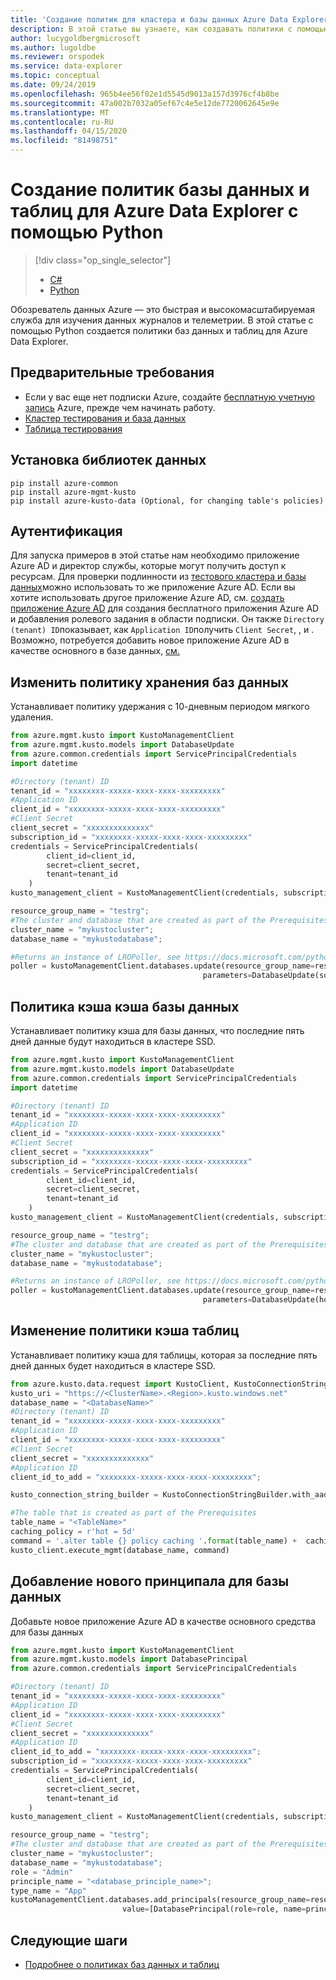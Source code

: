 ```yaml
---
title: 'Создание политик для кластера и базы данных Azure Data Explorer с помощью библиотеки Explorer данных Azure '
description: В этой статье вы узнаете, как создавать политики с помощью Python.
author: lucygoldbergmicrosoft
ms.author: lugoldbe
ms.reviewer: orspodek
ms.service: data-explorer
ms.topic: conceptual
ms.date: 09/24/2019
ms.openlocfilehash: 965b4ee56f02e1d5545d9013a157d3976cf4b8be
ms.sourcegitcommit: 47a002b7032a05ef67c4e5e12de7720062645e9e
ms.translationtype: MT
ms.contentlocale: ru-RU
ms.lasthandoff: 04/15/2020
ms.locfileid: "81498751"
---
```

# <a name="create-database-and-table-policies-for-azure-data-explorer-by-using-python"></a>Создание политик базы данных и таблиц для Azure Data Explorer с помощью Python

> [!div class="op_single_selector"]
> * [C#](database-table-policies-csharp.md)
> * [Python](database-table-policies-python.md)
>

Обозреватель данных Azure — это быстрая и высокомасштабируемая служба для изучения данных журналов и телеметрии. В этой статье с помощью Python создается политики баз данных и таблиц для Azure Data Explorer.

## <a name="prerequisites"></a>Предварительные требования

* Если у вас еще нет подписки Azure, создайте [бесплатную учетную запись](https://azure.microsoft.com/free/) Azure, прежде чем начинать работу.
* [Кластер тестирования и база данных](create-cluster-database-python.md)
* [Таблица тестирования](python-ingest-data.md#create-a-table-on-your-cluster)

## <a name="install-the-data-libraries"></a>Установка библиотек данных

```
pip install azure-common
pip install azure-mgmt-kusto
pip install azure-kusto-data (Optional, for changing table's policies)
```

## <a name="authentication"></a>Аутентификация
Для запуска примеров в этой статье нам необходимо приложение Azure AD и директор службы, которые могут получить доступ к ресурсам. Для проверки подлинности из [тестового кластера и базы данных](create-cluster-database-csharp.md#authentication)можно использовать то же приложение Azure AD. Если вы хотите использовать другое приложение Azure AD, см. [создать приложение Azure AD](https://docs.microsoft.com/azure/active-directory/develop/howto-create-service-principal-portal) для создания бесплатного приложения Azure AD и добавления ролевого задания в области подписки. Он также `Directory (tenant) ID`показывает, как `Application ID`получить `Client Secret`, , и . Возможно, потребуется добавить новое приложение Azure AD в качестве основного в базе данных, [см.](https://docs.microsoft.com/azure/data-explorer/manage-database-permissions)    

## <a name="alter-database-retention-policy"></a>Изменить политику хранения баз данных
Устанавливает политику удержания с 10-дневным периодом мягкого удаления.

```python
from azure.mgmt.kusto import KustoManagementClient
from azure.mgmt.kusto.models import DatabaseUpdate
from azure.common.credentials import ServicePrincipalCredentials
import datetime

#Directory (tenant) ID
tenant_id = "xxxxxxxx-xxxxx-xxxx-xxxx-xxxxxxxxx"
#Application ID
client_id = "xxxxxxxx-xxxxx-xxxx-xxxx-xxxxxxxxx"
#Client Secret
client_secret = "xxxxxxxxxxxxxx"
subscription_id = "xxxxxxxx-xxxxx-xxxx-xxxx-xxxxxxxxx"
credentials = ServicePrincipalCredentials(
        client_id=client_id,
        secret=client_secret,
        tenant=tenant_id
    )
kusto_management_client = KustoManagementClient(credentials, subscription_id)

resource_group_name = "testrg";
#The cluster and database that are created as part of the Prerequisites
cluster_name = "mykustocluster";
database_name = "mykustodatabase";

#Returns an instance of LROPoller, see https://docs.microsoft.com/python/api/msrest/msrest.polling.lropoller?view=azure-python
poller = kustoManagementClient.databases.update(resource_group_name=resource_group_name, cluster_name=cluster_name, database_name=database_name,
                                           parameters=DatabaseUpdate(soft_delete_period=datetime.timedelta(days=10)))
```

## <a name="alter-database-cache-policy"></a>Политика кэша кэша базы данных
Устанавливает политику кэша для базы данных, что последние пять дней данные будут находиться в кластере SSD.

```python
from azure.mgmt.kusto import KustoManagementClient
from azure.mgmt.kusto.models import DatabaseUpdate
from azure.common.credentials import ServicePrincipalCredentials
import datetime

#Directory (tenant) ID
tenant_id = "xxxxxxxx-xxxxx-xxxx-xxxx-xxxxxxxxx"
#Application ID
client_id = "xxxxxxxx-xxxxx-xxxx-xxxx-xxxxxxxxx"
#Client Secret
client_secret = "xxxxxxxxxxxxxx"
subscription_id = "xxxxxxxx-xxxxx-xxxx-xxxx-xxxxxxxxx"
credentials = ServicePrincipalCredentials(
        client_id=client_id,
        secret=client_secret,
        tenant=tenant_id
    )
kusto_management_client = KustoManagementClient(credentials, subscription_id)

resource_group_name = "testrg";
#The cluster and database that are created as part of the Prerequisites
cluster_name = "mykustocluster";
database_name = "mykustodatabase";

#Returns an instance of LROPoller, see https://docs.microsoft.com/python/api/msrest/msrest.polling.lropoller?view=azure-python
poller = kustoManagementClient.databases.update(resource_group_name=resource_group_name, cluster_name=cluster_name, database_name=database_name,
                                           parameters=DatabaseUpdate(hot_cache_period=datetime.timedelta(days=5)))
```

## <a name="alter-table-cache-policy"></a>Изменение политики кэша таблиц
Устанавливает политику кэша для таблицы, которая за последние пять дней данных будет находиться в кластере SSD.

```python
from azure.kusto.data.request import KustoClient, KustoConnectionStringBuilder
kusto_uri = "https://<ClusterName>.<Region>.kusto.windows.net"
database_name = "<DatabaseName>"
#Directory (tenant) ID
tenant_id = "xxxxxxxx-xxxxx-xxxx-xxxx-xxxxxxxxx"
#Application ID
client_id = "xxxxxxxx-xxxxx-xxxx-xxxx-xxxxxxxxx"
#Client Secret
client_secret = "xxxxxxxxxxxxxx"
#Application ID
client_id_to_add = "xxxxxxxx-xxxxx-xxxx-xxxx-xxxxxxxxx";

kusto_connection_string_builder = KustoConnectionStringBuilder.with_aad_application_key_authentication(connection_string=kusto_uri, aad_app_id=client_id, app_key=client_secret, authority_id=tenant_id)

#The table that is created as part of the Prerequisites
table_name = "<TableName>"
caching_policy = r'hot = 5d'
command = '.alter table {} policy caching '.format(table_name) +  caching_policy
kusto_client.execute_mgmt(database_name, command)
```

## <a name="add-a-new-principal-for-database"></a>Добавление нового принципала для базы данных
Добавьте новое приложение Azure AD в качестве основного средства для базы данных

```python
from azure.mgmt.kusto import KustoManagementClient
from azure.mgmt.kusto.models import DatabasePrincipal
from azure.common.credentials import ServicePrincipalCredentials

#Directory (tenant) ID
tenant_id = "xxxxxxxx-xxxxx-xxxx-xxxx-xxxxxxxxx"
#Application ID
client_id = "xxxxxxxx-xxxxx-xxxx-xxxx-xxxxxxxxx"
#Client Secret
client_secret = "xxxxxxxxxxxxxx"
#Application ID
client_id_to_add = "xxxxxxxx-xxxxx-xxxx-xxxx-xxxxxxxxx";
subscription_id = "xxxxxxxx-xxxxx-xxxx-xxxx-xxxxxxxxx"
credentials = ServicePrincipalCredentials(
        client_id=client_id,
        secret=client_secret,
        tenant=tenant_id
    )
kusto_management_client = KustoManagementClient(credentials, subscription_id)

resource_group_name = "testrg";
#The cluster and database that are created as part of the Prerequisites
cluster_name = "mykustocluster";
database_name = "mykustodatabase";
role = "Admin"
principle_name = "<database_principle_name>";
type_name = "App"
kustoManagementClient.databases.add_principals(resource_group_name=resource_group_name, cluster_name=cluster_name, database_name=database_name,
                         value=[DatabasePrincipal(role=role, name=principle_name, type=type_name, app_id=client_id_to_add, tenant_name=tenant_id)])
```

## <a name="next-steps"></a>Следующие шаги

* [Подробнее о политиках баз данных и таблиц](kusto/management/policies.md)
